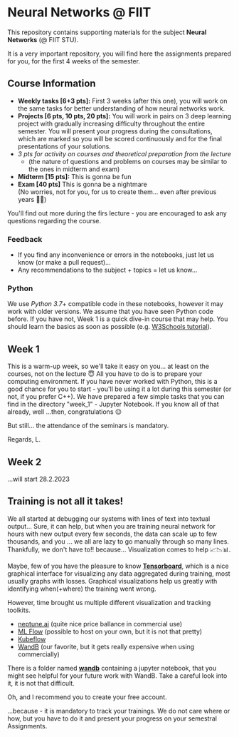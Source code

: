 # Neural Networks @ FIIT

This repository contains supporting materials for the subject __Neural Networks__ (@ FIIT STU).

It is a very important repository, you will find here the assignments prepared for you, for the first 4 weeks of the semester.

## Course Information
- __Weekly tasks [6+3 pts]:__ First 3 weeks (after this one), you will work on the same tasks for better understanding of how neural networks work.
- __Projects [6 pts, 10 pts, 20 pts]:__ You will work in pairs on 3 deep learning project with gradually increasing difficulty throughout the entire semester. You will present your progress during the consultations, which are marked so you will be scored continuously and for the final presentations of your solutions.
- _3 pts for activity on courses and theoretical preparation from the lecture_ 
  - (the nature of questions and problems on courses may be similar to the ones in midterm and exam)
- __Midterm [15 pts]:__ This is gonna be fun
- __Exam [40 pts]__ This is gonna be a nightmare \
(No worries, not for you, for us to create them... even after previous years 🤦‍♂️)

You'll find out more during the firs lecture - you are encouraged to ask any questions regarding the course.
### Feedback
- If you find any inconvenience or errors in the notebooks, just let us know (or make a pull request)...
- Any recommendations to the subject + topics = let us know...

### Python
We use _Python 3.7_+ compatible code in these notebooks, however it may work with older versions.
We assume that you have seen Python code before. If you have not, Week 1 is a quick dive-in course that may help.
You should learn the basics as soon as possible (e.g. [W3Schools tutorial](https://www.w3schools.com/python/default.asp)).

##  Week 1
This is a warm-up week, so we'll take it easy on you... at least on the courses, not on the lecture 😇
All you have to do is to prepare your computing environment. 
If you have never worked with Python, this is a good chance for you to start - you'll be using it a lot during this semester (or not, if you prefer C++).
We have prepared a few simple tasks that you can find in the directory "week_1" - Jupyter Notebook.
If you know all of that already, well ...then, congratulations 😉

But still... the attendance of the seminars is mandatory.

Regards, L.

## Week 2

...will start 28.2.2023

## Training is not all it takes!
We all started at debugging our systems with lines of text into textual output... 
Sure, it can help, but when you are training neural network for hours with new output every few seconds, the data can scale up to few thousands, and you ... we all are lazy to go manually through so many lines.
Thankfully, we don't have to!! because... Visualization comes to help 📈📉📊.

Maybe, few of you have the pleasure to know [**Tensorboard**](https://www.tensorflow.org/tensorboard), 
which is a nice graphical interface for visualizing any data aggregated during training, most usually graphs with losses.
Graphical visualizations help us greatly with identifying when(+where) the training went wrong.

However, time brought us multiple different visualization and tracking toolkits. 
 - [neptune.ai](https://neptune.ai/) (quite nice price ballance in commercial use)
 - [ML Flow](https://mlflow.org/) (possible to host on your own, but it is not that pretty)
 - [Kubeflow](https://www.kubeflow.org/)
 - [WandB](https://wandb.ai/) (our favorite, but it gets really expensive when using commercially)

There is a folder named [__wandb__](https://github.com/vgg-fiit/neural_networks_at_fiit_2023/tree/main/wandb) containing a jupyter notebook, that you might see helpful for your future work with WandB. 
Take a careful look into it, it is not that difficult. 

Oh, and I recommend you to create your free account.

...because - it is mandatory to track your trainings. We do not care where or how, but you have to do it and present your progress on your semestral Assignments.

